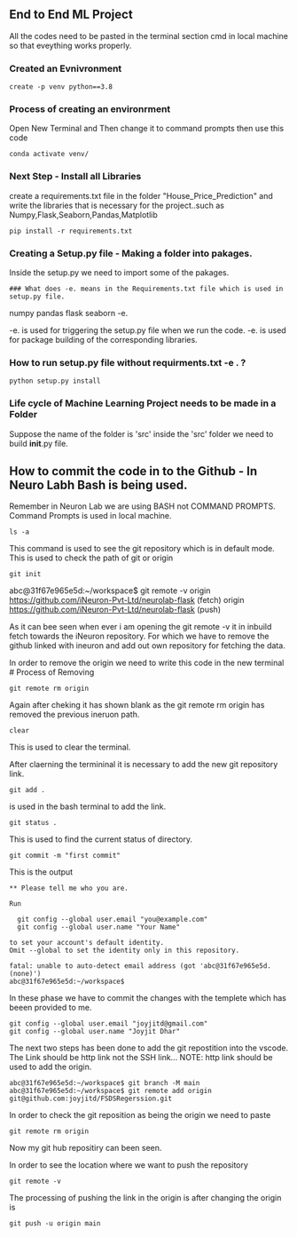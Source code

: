 ## End to End ML Project
All the codes need to be pasted in the terminal section cmd in local machine so that eveything works properly.
### Created an Evnivronment 
```
create -p venv python==3.8
```
### Process of creating an environrment 
Open New Terminal and Then change it to command prompts then use this code
```
conda activate venv/
```

### Next Step - Install all Libraries 
create a requirements.txt file in the folder "House_Price_Prediction" 
and write the libraries that is necessary for the project..such as 
Numpy,Flask,Seaborn,Pandas,Matplotlib
```
pip install -r requirements.txt
```
### Creating a Setup.py file - Making a folder into pakages. 
Inside the setup.py we need to import some of the pakages. 

```
### What does -e. means in the Requirements.txt file which is used in setup.py file. 
```
numpy 
pandas 
flask 
seaborn
-e. 

-e. is used for triggering the setup.py file when we run the code. -e. is used for package building of the corresponding libraries. 

### How to run setup.py file without requirments.txt -e . ?
```
python setup.py install
```

### Life cycle of Machine Learning Project needs to be made in a Folder 
Suppose the name of the folder is 'src' inside the 'src' folder we need to build __init__.py file. 

## How to commit the code in to the Github - In Neuro Labh Bash is being used.
Remember in Neuron Lab we are using BASH not COMMAND PROMPTS. Command Prompts is used in local machine.  
```
ls -a
```
This command is used to see the git repository which is in default mode. This is used to check the path of git or origin 
```
git init
```
abc@31f67e965e5d:~/workspace$ git remote -v
origin  https://github.com/iNeuron-Pvt-Ltd/neurolab-flask (fetch)
origin  https://github.com/iNeuron-Pvt-Ltd/neurolab-flask (push)

As it can bee seen when ever i am opening the git remote -v it in inbuild fetch towards the iNeuron repository. 
For which we have to remove the github linked with ineuron and add out own repository for fetching the data. 

In order to remove the origin we need to write this code in the new terminal # Process of Removing 

```
git remote rm origin
```
Again after cheking it has shown blank as the git remote rm origin has removed the previous ineruon path. 

```
clear
```
This is used to clear the terminal. 

After claerning the termininal it is necessary to add the new git repository link.

```
git add . 
``` 
is used in the bash terminal to add the link. 

```
git status . 
```
This is used to find the current status of directory. 

```
git commit -m "first commit"
```

This is the output 
```
** Please tell me who you are.

Run

  git config --global user.email "you@example.com"
  git config --global user.name "Your Name"

to set your account's default identity.
Omit --global to set the identity only in this repository.

fatal: unable to auto-detect email address (got 'abc@31f67e965e5d.(none)')
abc@31f67e965e5d:~/workspace$ 
```

In these phase we have to commit the changes with the templete which has beeen provided to me. 
```
git config --global user.email "joyjitd@gmail.com"
git config --global user.name "Joyjit Dhar"
```
The next two steps has been done to add the git repostition into the vscode. The Link should be http link not the SSH link... NOTE: http link should be used to add the origin. 
```
abc@31f67e965e5d:~/workspace$ git branch -M main
abc@31f67e965e5d:~/workspace$ git remote add origin git@github.com:joyjitd/FSDSRegerssion.git   
```
In order to check the git reposition as being the origin  we need to paste 
```
git remote rm origin
```
Now my git hub repositiry can been seen. 

In order to see the location where we want to push the repository
```
git remote -v
```

The processing of pushing the link in the origin is after changing the origin is 
```
git push -u origin main
```










